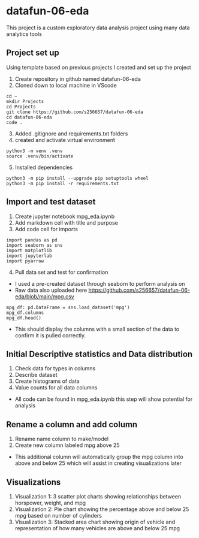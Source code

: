 # datafun-06-eda
This project is a custom exploratory data analysis project using many data analytics tools

## Project set up
Using template based on previous projects I created and set up the project 
1. Create repository in github named datafun-06-eda
2. Cloned down to local machine in VScode
``` 
cd ~
mkdir Projects
cd Projects
git clone https://github.com/s256657/datafun-06-eda
cd datafun-06-eda
code .
```
3. Added .gitignore and requirements.txt folders
4. created and activate virtual environment
```
python3 -m venv .venv
source .venv/bin/activate
```
5. Installed dependencies
```
python3 -m pip install --upgrade pip setuptools wheel
python3 -m pip install -r requirements.txt
```

## Import and test dataset
1. Create jupyter notebook mpg_eda.ipynb
2. Add markdown cell with title and purpose
3. Add code cell for imports
```
import pandas as pd
import seaborn as sns
import matplotlib
import jupyterlab
import pyarrow
```
4. Pull data set and test for confirmation
- I used a pre-created dataset through seaborn to perform analysis on
- Raw data also uploaded here https://github.com/s256657/datafun-06-eda/blob/main/mpg.csv
```
mpg_df: pd.DataFrame = sns.load_dataset('mpg')
mpg_df.columns
mpg_df.head()
```
- This should display the columns with a small section of the data to confirm it is pulled correctly.

## Initial Descriptive statistics and Data distribution
1. Check data for types in columns
2. Describe dataset
3. Create histograms of data
4. Value counts for all data columns

- All code can be found in mpg_eda.ipynb this step will show potential for analysis 

## Rename a column and add column
1. Rename name column to make/model
2. Create new column labeled mpg above 25
- This additional column will automatically group the mpg column into above and below 25 which will assist in creating visualizations later

## Visualizations
1. Visualization 1: 3 scatter plot charts showing relationships between horspower, weight, and mpg
2. Visualization 2: Pie chart showing the percentage above and below 25 mpg based on number of cylinders
3. Visualization 3: Stacked area chart showing origin of vehicle and representation of how many vehicles are above and below 25 mpg